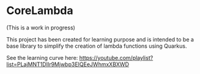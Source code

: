 # CoreLambda

(This is a work in progress)

This project has been created for learning purpose and is intended to be a base library to simplify the creation of lambda functions using Quarkus.

See the learning curve here: 
https://youtube.com/playlist?list=PLajMNT1DIIr9Mjwbp3EIQEeJWhmxXBXWD
